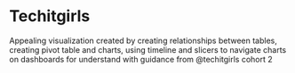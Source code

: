 # Techitgirls
Appealing visualization created by creating relationships between tables, creating pivot table and charts, using timeline and slicers to navigate charts on dashboards for understand with guidance from @techitgirls cohort 2
